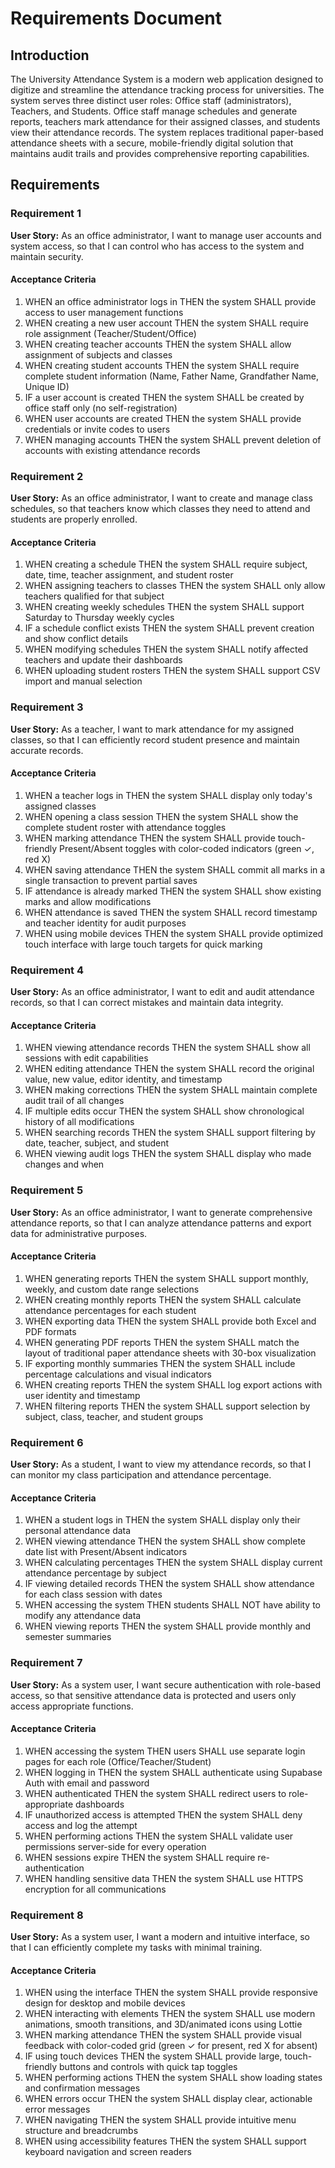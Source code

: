 # Requirements Document

## Introduction

The University Attendance System is a modern web application designed to digitize and streamline the attendance tracking process for universities. The system serves three distinct user roles: Office staff (administrators), Teachers, and Students. Office staff manage schedules and generate reports, teachers mark attendance for their assigned classes, and students view their attendance records. The system replaces traditional paper-based attendance sheets with a secure, mobile-friendly digital solution that maintains audit trails and provides comprehensive reporting capabilities.

## Requirements

### Requirement 1

**User Story:** As an office administrator, I want to manage user accounts and system access, so that I can control who has access to the system and maintain security.

#### Acceptance Criteria

1. WHEN an office administrator logs in THEN the system SHALL provide access to user management functions
2. WHEN creating a new user account THEN the system SHALL require role assignment (Teacher/Student/Office)
3. WHEN creating teacher accounts THEN the system SHALL allow assignment of subjects and classes
4. WHEN creating student accounts THEN the system SHALL require complete student information (Name, Father Name, Grandfather Name, Unique ID)
5. IF a user account is created THEN the system SHALL be created by office staff only (no self-registration)
6. WHEN user accounts are created THEN the system SHALL provide credentials or invite codes to users
7. WHEN managing accounts THEN the system SHALL prevent deletion of accounts with existing attendance records

### Requirement 2

**User Story:** As an office administrator, I want to create and manage class schedules, so that teachers know which classes they need to attend and students are properly enrolled.

#### Acceptance Criteria

1. WHEN creating a schedule THEN the system SHALL require subject, date, time, teacher assignment, and student roster
2. WHEN assigning teachers to classes THEN the system SHALL only allow teachers qualified for that subject
3. WHEN creating weekly schedules THEN the system SHALL support Saturday to Thursday weekly cycles
4. IF a schedule conflict exists THEN the system SHALL prevent creation and show conflict details
5. WHEN modifying schedules THEN the system SHALL notify affected teachers and update their dashboards
6. WHEN uploading student rosters THEN the system SHALL support CSV import and manual selection

### Requirement 3

**User Story:** As a teacher, I want to mark attendance for my assigned classes, so that I can efficiently record student presence and maintain accurate records.

#### Acceptance Criteria

1. WHEN a teacher logs in THEN the system SHALL display only today's assigned classes
2. WHEN opening a class session THEN the system SHALL show the complete student roster with attendance toggles
3. WHEN marking attendance THEN the system SHALL provide touch-friendly Present/Absent toggles with color-coded indicators (green ✓, red X)
4. WHEN saving attendance THEN the system SHALL commit all marks in a single transaction to prevent partial saves
5. IF attendance is already marked THEN the system SHALL show existing marks and allow modifications
6. WHEN attendance is saved THEN the system SHALL record timestamp and teacher identity for audit purposes
7. WHEN using mobile devices THEN the system SHALL provide optimized touch interface with large touch targets for quick marking

### Requirement 4

**User Story:** As an office administrator, I want to edit and audit attendance records, so that I can correct mistakes and maintain data integrity.

#### Acceptance Criteria

1. WHEN viewing attendance records THEN the system SHALL show all sessions with edit capabilities
2. WHEN editing attendance THEN the system SHALL record the original value, new value, editor identity, and timestamp
3. WHEN making corrections THEN the system SHALL maintain complete audit trail of all changes
4. IF multiple edits occur THEN the system SHALL show chronological history of all modifications
5. WHEN searching records THEN the system SHALL support filtering by date, teacher, subject, and student
6. WHEN viewing audit logs THEN the system SHALL display who made changes and when

### Requirement 5

**User Story:** As an office administrator, I want to generate comprehensive attendance reports, so that I can analyze attendance patterns and export data for administrative purposes.

#### Acceptance Criteria

1. WHEN generating reports THEN the system SHALL support monthly, weekly, and custom date range selections
2. WHEN creating monthly reports THEN the system SHALL calculate attendance percentages for each student
3. WHEN exporting data THEN the system SHALL provide both Excel and PDF formats
4. WHEN generating PDF reports THEN the system SHALL match the layout of traditional paper attendance sheets with 30-box visualization
5. IF exporting monthly summaries THEN the system SHALL include percentage calculations and visual indicators
6. WHEN creating reports THEN the system SHALL log export actions with user identity and timestamp
7. WHEN filtering reports THEN the system SHALL support selection by subject, class, teacher, and student groups

### Requirement 6

**User Story:** As a student, I want to view my attendance records, so that I can monitor my class participation and attendance percentage.

#### Acceptance Criteria

1. WHEN a student logs in THEN the system SHALL display only their personal attendance data
2. WHEN viewing attendance THEN the system SHALL show complete date list with Present/Absent indicators
3. WHEN calculating percentages THEN the system SHALL display current attendance percentage by subject
4. IF viewing detailed records THEN the system SHALL show attendance for each class session with dates
5. WHEN accessing the system THEN students SHALL NOT have ability to modify any attendance data
6. WHEN viewing reports THEN the system SHALL provide monthly and semester summaries

### Requirement 7

**User Story:** As a system user, I want secure authentication with role-based access, so that sensitive attendance data is protected and users only access appropriate functions.

#### Acceptance Criteria

1. WHEN accessing the system THEN users SHALL use separate login pages for each role (Office/Teacher/Student)
2. WHEN logging in THEN the system SHALL authenticate using Supabase Auth with email and password
3. WHEN authenticated THEN the system SHALL redirect users to role-appropriate dashboards
4. IF unauthorized access is attempted THEN the system SHALL deny access and log the attempt
5. WHEN performing actions THEN the system SHALL validate user permissions server-side for every operation
6. WHEN sessions expire THEN the system SHALL require re-authentication
7. WHEN handling sensitive data THEN the system SHALL use HTTPS encryption for all communications

### Requirement 8

**User Story:** As a system user, I want a modern and intuitive interface, so that I can efficiently complete my tasks with minimal training.

#### Acceptance Criteria

1. WHEN using the interface THEN the system SHALL provide responsive design for desktop and mobile devices
2. WHEN interacting with elements THEN the system SHALL use modern animations, smooth transitions, and 3D/animated icons using Lottie
3. WHEN marking attendance THEN the system SHALL provide visual feedback with color-coded grid (green ✓ for present, red X for absent)
4. IF using touch devices THEN the system SHALL provide large, touch-friendly buttons and controls with quick tap toggles
5. WHEN performing actions THEN the system SHALL show loading states and confirmation messages
6. WHEN errors occur THEN the system SHALL display clear, actionable error messages
7. WHEN navigating THEN the system SHALL provide intuitive menu structure and breadcrumbs
8. WHEN using accessibility features THEN the system SHALL support keyboard navigation and screen readers